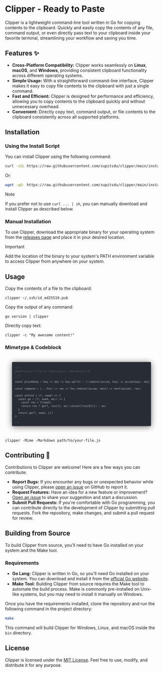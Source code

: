 # Clipper - Ready to Paste

Clipper is a lightweight command-line tool written in Go for copying contents to the clipboard. Quickly and easily copy the contents of any file, command output, or even directly pass text to your clipboard inside your favorite terminal, streamlining your workflow and saving you time.

## Features ✨

- **Cross-Platform Compatibility:** Clipper works seamlessly on **Linux**, **macOS**, and **Windows**, providing consistent clipboard functionality across different operating systems.
- **Simple Usage:** With a straightforward command-line interface, Clipper makes it easy to copy file contents to the clipboard with just a single command.
- **Fast and Efficient:** Clipper is designed for performance and efficiency, allowing you to copy contents to the clipboard quickly and without unnecessary overhead.
- **Convenient:** Directly copy text, command output, or file contents to the clipboard consistently across all supported platforms.

## Installation

### Using the Install Script

You can install Clipper using the following command:

```sh
curl -sSL https://raw.githubusercontent.com/supitsdu/clipper/main/install.sh | sh
```

Or:

```sh
wget -qO- https://raw.githubusercontent.com/supitsdu/clipper/main/install.sh | sh
```

> [!NOTE]
> If you prefer not to use `curl ... | sh`, you can manually download and install Clipper as described below.

### Manual Installation

To use Clipper, download the appropriate binary for your operating system from the [releases page](https://github.com/supitsdu/clipper/releases) and place it in your desired location.

> [!IMPORTANT]
> Add the location of the binary to your system's PATH environment variable to access Clipper from anywhere on your system.

## Usage

Copy the contents of a file to the clipboard:

```shell
clipper ~/.ssh/id_ed25519.pub
```

Copy the output of any command:

```shell
go version | clipper
```

Directly copy text:

```shell
clipper -c "My awesome content!"
```

### Mimetype & Codeblock

![Code Snippet Preview](docs/assets/snippet-preview.png)

```shell
clipper -Mime -Markdown path/to/your-file.js
```

## Contributing 🤝

Contributions to Clipper are welcome! Here are a few ways you can contribute:

- **Report Bugs:** If you encounter any bugs or unexpected behavior while using Clipper, please [open an issue](https://github.com/supitsdu/clipper/issues) on GitHub to report it.
- **Request Features:** Have an idea for a new feature or improvement? [Open an issue](https://github.com/supitsdu/clipper/issues) to share your suggestion and start a discussion.
- **Submit Pull Requests:** If you're comfortable with Go programming, you can contribute directly to the development of Clipper by submitting pull requests. Fork the repository, make changes, and submit a pull request for review.

## Building from Source

To build Clipper from source, you'll need to have Go installed on your system and the Make tool.

### Requirements

- **Go Lang:** Clipper is written in Go, so you'll need Go installed on your system. You can download and install it from the [official Go website](https://golang.org/).
- **Make Tool:** Building Clipper from source requires the Make tool to automate the build process. Make is commonly pre-installed on Unix-like systems, but you may need to install it manually on Windows.

Once you have the requirements installed, clone the repository and run the following command in the project directory:

```sh
make
```

This command will build Clipper for Windows, Linux, and macOS inside the `bin` directory.

## License

Clipper is licensed under the [MIT License](LICENSE). Feel free to use, modify, and distribute it for any purpose.
